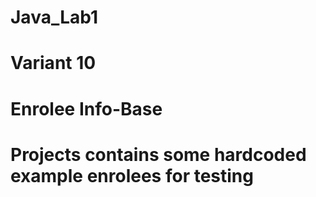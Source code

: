 # Java_Lab1
# Variant 10
# Enrolee Info-Base
# Projects contains some hardcoded example enrolees for testing
